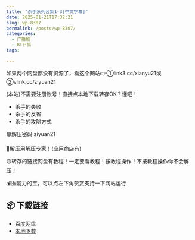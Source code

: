 ```yaml
---
title: "杀手系列合集1-3[中文字幕]"
date: 2025-01-21T17:32:21
slug: wp-8307
permalink: /posts/wp-8307/
categories:
  - 广播剧
  - BL日抓
tags:

---
```


如果两个网盘都没有资源了，看这个网站👉①link3.cc/xianyu21或②vlink.cc/ziyuan21

(本站)不需要注册账号！直接点本地下载转存OK？懂吧！

*   杀手的失败
*   杀手的反省
*   杀手的攻陷方式

🟢解压密码:ziyuan21

🔵解压用解压专家！(应用商店有)

🟡转存的链接网盘有教程！一定要看教程！按教程操作！不按教程操作你不会解压！

💰🈶能力的宝，可以点左下角赞赏支持一下网站运行

## 📦 下载链接
- [百度网盘](https://blziyuan21.com/pay-download/8307?key=d980e0adee&down_id=0)
- [本地下载](https://blziyuan21.com/pay-download/8307?key=d980e0adee&down_id=1)


